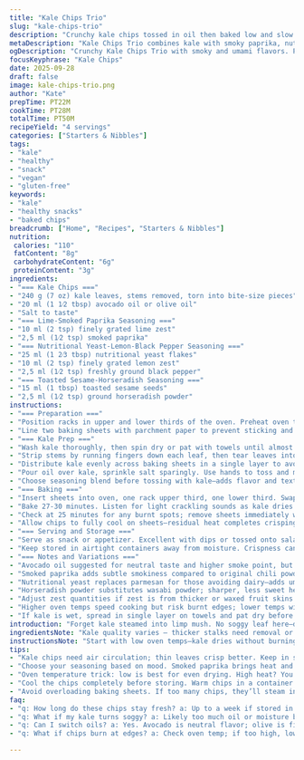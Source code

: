 ```yaml
---
title: "Kale Chips Trio"
slug: "kale-chips-trio"
description: "Crunchy kale chips tossed in oil then baked low and slow. Three bold seasonings mixed in: lime-chili, parmesan-lemon-pepper, and toasted sesame-wasabi. The kale dries to crisp perfection, no soggy patches. Adjusted bake time and temp for ideal texture. Swapped chili powder with smoked paprika for smoky heat; added nutritional yeast for cheesy notes, replaced wasabi powder with ground horseradish for sharper punch. Flexible oil choice and simple prep. Store crisp chips airtight, they'll last a week if humidity stays low."
metaDescription: "Kale Chips Trio combines kale with smoky paprika, nutritional yeast, and horseradish for a satisfying crunch without sogginess in each bite"
ogDescription: "Crunchy Kale Chips Trio with smoky and umami flavors. Perfect for snacking and salads with three bold seasonings, easy prep and bake time."
focusKeyphrase: "Kale Chips"
date: 2025-09-28
draft: false
image: kale-chips-trio.png
author: "Kate"
prepTime: PT22M
cookTime: PT28M
totalTime: PT50M
recipeYield: "4 servings"
categories: ["Starters & Nibbles"]
tags:
- "kale"
- "healthy"
- "snack"
- "vegan"
- "gluten-free"
keywords:
- "kale"
- "healthy snacks"
- "baked chips"
breadcrumb: ["Home", "Recipes", "Starters & Nibbles"]
nutrition: 
 calories: "110"
 fatContent: "8g"
 carbohydrateContent: "6g"
 proteinContent: "3g"
ingredients:
- "=== Kale Chips ==="
- "240 g (7 oz) kale leaves, stems removed, torn into bite-size pieces"
- "20 ml (1 1⁄2 tbsp) avocado oil or olive oil"
- "Salt to taste"
- "=== Lime-Smoked Paprika Seasoning ==="
- "10 ml (2 tsp) finely grated lime zest"
- "2,5 ml (1⁄2 tsp) smoked paprika"
- "=== Nutritional Yeast-Lemon-Black Pepper Seasoning ==="
- "25 ml (1 2⁄3 tbsp) nutritional yeast flakes"
- "10 ml (2 tsp) finely grated lemon zest"
- "2,5 ml (1⁄2 tsp) freshly ground black pepper"
- "=== Toasted Sesame-Horseradish Seasoning ==="
- "15 ml (1 tbsp) toasted sesame seeds"
- "2,5 ml (1⁄2 tsp) ground horseradish powder"
instructions:
- "=== Preparation ==="
- "Position racks in upper and lower thirds of the oven. Preheat oven to 125 °C (257 °F). This low temp prevents burning and allows even crisping."
- "Line two baking sheets with parchment paper to prevent sticking and simplify cleanup."
- "=== Kale Prep ==="
- "Wash kale thoroughly, then spin dry or pat with towels until almost dry—any excess moisture ruins crispness."
- "Strip stems by running fingers down each leaf, then tear leaves into roughly 5-cm pieces."
- "Distribute kale evenly across baking sheets in a single layer to avoid steaming."
- "Pour oil over kale, sprinkle salt sparingly. Use hands to toss and massage oil gently—this breaks down fibers and ensures even coating. Don’t overdo it or kale will turn mushy."
- "Choose seasoning blend before tossing with kale—adds flavor and texture. Sprinkle chosen seasoning liberally over kale and mix with hands, rubbing leaves slightly to embed spices."
- "=== Baking ==="
- "Insert sheets into oven, one rack upper third, one lower third. Swap positions halfway through baking for uniform heat exposure."
- "Bake 27-30 minutes. Listen for light crackling sounds as kale dries. Colour shifts from matte dark green to slightly translucent with some edges turning golden brown."
- "Check at 25 minutes for any burnt spots; remove sheets immediately when most leaves snap easily without bending. Underbaked leaves wilt instead of crack."
- "Allow chips to fully cool on sheets—residual heat completes crisping and avoids soggy condensation in container."
- "=== Serving and Storage ==="
- "Serve as snack or appetizer. Excellent with dips or tossed onto salads for crunch."
- "Keep stored in airtight containers away from moisture. Crispness can be rescued with a brief oven flash at 110 °C for 5 minutes if stale."
- "=== Notes and Variations ==="
- "Avocado oil suggested for neutral taste and higher smoke point, but olive oil okay with slight flavor shift."
- "Smoked paprika adds subtle smokiness compared to original chili powder."
- "Nutritional yeast replaces parmesan for those avoiding dairy—adds umami."
- "Horseradish powder substitutes wasabi powder; sharper, less sweet heat."
- "Adjust zest quantities if zest is from thicker or waxed fruit skins."
- "Higher oven temps speed cooking but risk burnt edges; lower temps with longer time yield more uniform results."
- "If kale is wet, spread in single layer on towels and pat dry before oiling to avoid steaming during bake."
introduction: "Forget kale steamed into limp mush. No soggy leaf here—dry, crackling, light as air. Getting those chips right demands low heat and patience. Rushing means burnt bites, not crisp crunch. Wash then dry leaves properly — soak, spin, then towel dry. No moisture traps allowed. Tear, toss in oil—enough to coat but never pool. Salt to taste; seasoning matters. We swap chili powder with smoked paprika for deeper smoke. Nutritional yeast stands in for parmesan—umami without dairy. Wasabi powder replaced with horseradish powder, sharper and less powdery. Bake slow, listen for popping, watch edges gently browning. Cool on trays—never pile chips hot or they steam soft. Good chips store airy, dry, sealed tight."
ingredientsNote: "Kale quality varies — thicker stalks need removal or chips toughen. Avocado oil preferred for neutral flavor and heat tolerance; olive oil works, expect slight fruitier notes. Salt judiciously to avoid soggy texture; too little and chips taste flat—not a problem if seasoning is robust. For heat, smoked paprika delivers smoky warmth unlike bright chili powder—subtle complexity that works well with citrus zest. Nutritional yeast offers cheesy savory without dairy, ideal for lactose avoidance. Horseradish powder swaps in for wasabi with sharper bite. Adjust zest volumes depending on citrus freshness and skin thickness—too much zest can overpower. Parchment-lined sheets crucial—direct contact burns kale underside. Clean hands essential to massage oil evenly, preventing clumps and soggy spots."
instructionsNote: "Start with low oven temps—kale dries without burning this way. Flip baking sheets halfway to avoid hot spots and uneven cooking. Timing varies by leaf thickness and oven quirks: rely on visual and tactile cues. Leaves go translucent, fragile and brittle when done—test by lightly crushing a piece. Underbaked kale bends but doesn’t snap; overbaking burns edges turning bitter. Moisture is enemy; ensure kale thoroughly dry before oiling. Massaging oil matters, helps coat every leaf lightly, no puddles. Post-bake, let chips cool on trays fully before transferring—steaming in warm containers ruins crisp. Troubleshoot sogginess by reheating briefly in cooler oven to dry out. Experiment with oil amounts—too little, dry and tasteless; too much, greasy limp chips. Always keep spare kale and have backup oven racks ready for swapping trays mid-bake."
tips:
- "Kale chips need air circulation; thin leaves crisp better. Keep in single layer. Toss gently with oil, just enough to coat not drown. Too much oil makes them soggy."
- "Choose your seasoning based on mood. Smoked paprika brings heat and depth. Nutritional yeast for that umami without dairy. Horseradish gives bite, try adjusting amounts based on preference."
- "Oven temperature trick: low is best for even drying. High heat? You risk burnt edges while insides may wilt. Listen for crackles, watch for slight color change, that’s when to check."
- "Cool the chips completely before storing. Warm chips in a container lead to condensation. They go soft. For revived crispness, a quick oven flash at lower temp can help."
- "Avoid overloading baking sheets. If too many chips, they’ll steam instead of bake. Use two sheets for even cooking. Flip halfway—switching racks. Keeps heat uniform."
faq:
- "q: How long do these chips stay fresh? a: Up to a week if stored in airtight. Humidity causes sogginess. Check your container; moisture is enemy here."
- "q: What if my kale turns soggy? a: Likely too much oil or moisture before baking. Always dry leaves well, no puddles. Adjust oil—a little goes a long way."
- "q: Can I switch oils? a: Yes. Avocado is neutral flavor; olive is fine too but alters taste slightly. Just be mindful of smoke points when baking."
- "q: What if chips burn at edges? a: Check oven temp; if too high, lower it. Rotate sheets during baking. Even slices matter; uneven thickness burns faster."

---
```

